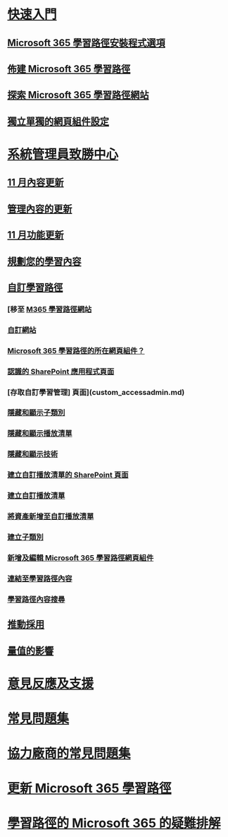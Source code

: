 # [快速入門](index.md)
## [Microsoft 365 學習路徑安裝程式選項](custom_setupoptions.md)
## [佈建 Microsoft 365 學習路徑](custom_provision.md)
## [探索 Microsoft 365 學習路徑網站](custom_exploresite.md)
## [獨立單獨的網頁組件設定](custom_manualsetup.md)
# [系統管理員致勝中心](custom_successcenter.md)
## [11 月內容更新](custom_contentupdates.md)
## [管理內容的更新](custom_contentupdatesmanage.md)
## [11 月功能更新](custom_featureupdates.md)
## [規劃您的學習內容](custom_plancontent.md)
## [自訂學習路徑](custom_overview.md)
### [移至 [M365 學習路徑網站](custom_goto.md)
### [自訂網站](custom_edithelp.md)
### [Microsoft 365 學習路徑的所在網頁組件？](custom_whereiswebpart.md)
### [認識的 SharePoint 應用程式頁面](custom_apppages.md)
### [存取自訂學習管理] 頁面](custom_accessadmin.md)
### [隱藏和顯示子類別](custom_hideshowsub.md)
### [隱藏和顯示播放清單](custom_hideshowplaylists.md)
### [隱藏和顯示技術](custom_hideshowtech.md)
### [建立自訂播放清單的 SharePoint 頁面](custom_createnewpage.md)
### [建立自訂播放清單](custom_createnewplaylist.md)
### [將資產新增至自訂播放清單](custom_addassets.md)
### [建立子類別](custom_createnewcat.md)
### [新增及編輯 Microsoft 365 學習路徑網頁組件](custom_addwebpart.md)
### [連結至學習路徑內容](custom_linking.md)
### [學習路徑內容搜尋](custom_search.md)
## [推動採用](driveadoption.md)
## [量值的影響](custom_measureimpact.md)
# [意見反應及支援](feedback.md)
# [常見問題集](faq.md)
# [協力廠商的常見問題集](custom_partner.md)
# [更新 Microsoft 365 學習路徑](custom_update.md)
# [學習路徑的 Microsoft 365 的疑難排解](custom_troubleshooting.md) 